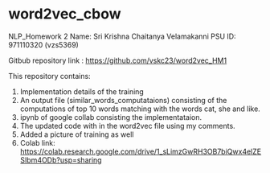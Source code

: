 # word2vec_cbow
NLP_Homework 2 
Name: Sri Krishna Chaitanya Velamakanni
PSU ID: 971110320 (vzs5369)

Gitbub repository link : https://github.com/vskc23/word2vec_HM1

This repository contains:
1) Implementation details of the training 
2) An output file (similar_words_computataions) consisting of the computations of top 10 words matching with the words cat, she and like.
3) ipynb of google collab consisting the implementataion.
4) The updated code with in the word2vec file using my comments.
5) Added a picture of training as well
6) Colab link: https://colab.research.google.com/drive/1_sLimzGwRH3OB7biQwx4elZESIbm4ODb?usp=sharing